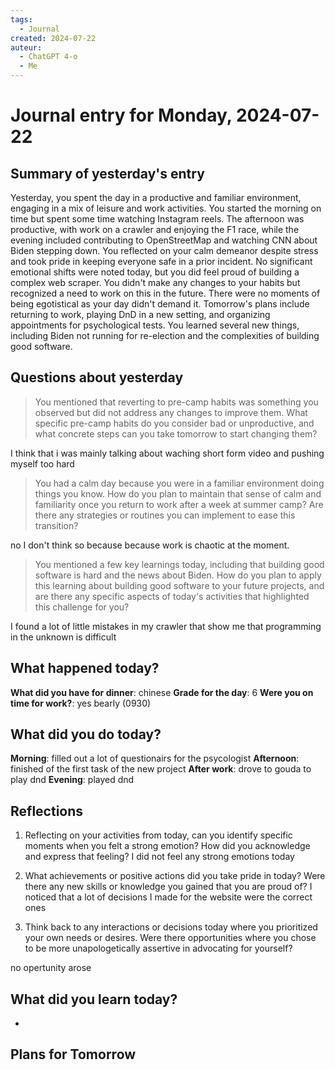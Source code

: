 ```yaml
---
tags:
  - Journal
created: 2024-07-22
auteur:
  - ChatGPT 4-o
  - Me
---
```

# Journal entry for Monday, 2024-07-22

## Summary of yesterday's entry

Yesterday, you spent the day in a productive and familiar environment, engaging in a mix of leisure and work activities. You started the morning on time but spent some time watching Instagram reels. The afternoon was productive, with work on a crawler and enjoying the F1 race, while the evening included contributing to OpenStreetMap and watching CNN about Biden stepping down. You reflected on your calm demeanor despite stress and took pride in keeping everyone safe in a prior incident. No significant emotional shifts were noted today, but you did feel proud of building a complex web scraper. You didn't make any changes to your habits but recognized a need to work on this in the future. There were no moments of being egotistical as your day didn't demand it. Tomorrow's plans include returning to work, playing DnD in a new setting, and organizing appointments for psychological tests. You learned several new things, including Biden not running for re-election and the complexities of building good software.

## Questions about yesterday

> You mentioned that reverting to pre-camp habits was something you observed but did not address any changes to improve them. What specific pre-camp habits do you consider bad or unproductive, and what concrete steps can you take tomorrow to start changing them?

I think that i was mainly talking about waching short form video and pushing myself too hard

> You had a calm day because you were in a familiar environment doing things you know. How do you plan to maintain that sense of calm and familiarity once you return to work after a week at summer camp? Are there any strategies or routines you can implement to ease this transition?

no I don't think so because because work is chaotic at the moment.

> You mentioned a few key learnings today, including that building good software is hard and the news about Biden. How do you plan to apply this learning about building good software to your future projects, and are there any specific aspects of today's activities that highlighted this challenge for you?

I found a lot of little mistakes in my crawler that show me that programming in the unknown is difficult

## What happened today?

**What did you have for dinner**: chinese
**Grade for the day**: 6
**Were you on time for work?**: yes bearly (0930)

## What did you do today?

**Morning**: filled out a lot of questionairs for the psycologist
**Afternoon**: finished of the first task of the new project
**After work**: drove to gouda to play dnd
**Evening**: played dnd

## Reflections

1. Reflecting on your activities from today, can you identify specific moments when you felt a strong emotion? How did you acknowledge and express that feeling? 
I did not feel any strong emotions today

2. What achievements or positive actions did you take pride in today? Were there any new skills or knowledge you gained that you are proud of?
I noticed that a lot of decisions I made for the website were the correct ones

3. Think back to any interactions or decisions today where you prioritized your own needs or desires. Were there opportunities where you chose to be more unapologetically assertive in advocating for yourself?

no opertunity arose


## What did you learn today?

- 

## Plans for Tomorrow
